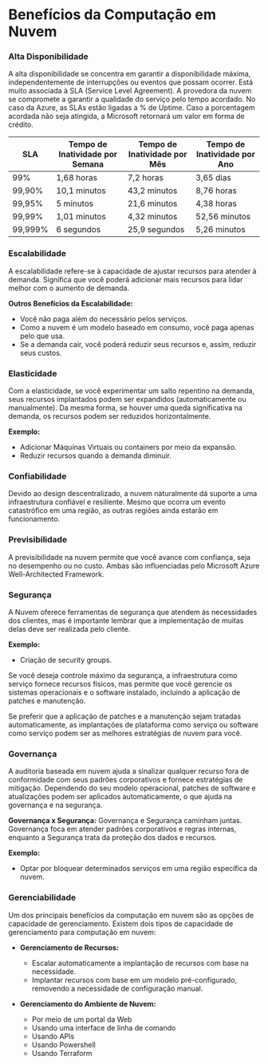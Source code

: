 # Benefícios da Computação em Nuvem

### Alta Disponibilidade

A alta disponibilidade se concentra em garantir a disponibilidade máxima, independentemente de interrupções ou eventos que possam ocorrer. Está muito associada à SLA (Service Level Agreement). A provedora da nuvem se compromete a garantir a qualidade do serviço pelo tempo acordado. No caso da Azure, as SLAs estão ligadas a % de Uptime. Caso a porcentagem acordada não seja atingida, a Microsoft retornará um valor em forma de crédito.

**SLA** | **Tempo de Inatividade por Semana** | **Tempo de Inatividade por Mês** | **Tempo de Inatividade por Ano**
--- | --- | --- | ---
99% | 1,68 horas | 7,2 horas | 3,65 dias
99,90% | 10,1 minutos | 43,2 minutos | 8,76 horas
99,95% | 5 minutos | 21,6 minutos | 4,38 horas
99,99% | 1,01 minutos | 4,32 minutos | 52,56 minutos
99,999% | 6 segundos | 25,9 segundos | 5,26 minutos

### Escalabilidade

A escalabilidade refere-se à capacidade de ajustar recursos para atender à demanda. Significa que você poderá adicionar mais recursos para lidar melhor com o aumento de demanda.

**Outros Benefícios da Escalabilidade:**
- Você não paga além do necessário pelos serviços.
- Como a nuvem é um modelo baseado em consumo, você paga apenas pelo que usa.
- Se a demanda cair, você poderá reduzir seus recursos e, assim, reduzir seus custos.

### Elasticidade

Com a elasticidade, se você experimentar um salto repentino na demanda, seus recursos implantados podem ser expandidos (automaticamente ou manualmente). Da mesma forma, se houver uma queda significativa na demanda, os recursos podem ser reduzidos horizontalmente.

**Exemplo:**
- Adicionar Máquinas Virtuais ou containers por meio da expansão.
- Reduzir recursos quando a demanda diminuir.

### Confiabilidade

Devido ao design descentralizado, a nuvem naturalmente dá suporte a uma infraestrutura confiável e resiliente. Mesmo que ocorra um evento catastrófico em uma região, as outras regiões ainda estarão em funcionamento.

### Previsibilidade

A previsibilidade na nuvem permite que você avance com confiança, seja no desempenho ou no custo. Ambas são influenciadas pelo Microsoft Azure Well-Architected Framework.

### Segurança

A Nuvem oferece ferramentas de segurança que atendem às necessidades dos clientes, mas é importante lembrar que a implementação de muitas delas deve ser realizada pelo cliente.

**Exemplo:**
- Criação de security groups.

Se você deseja controle máximo da segurança, a infraestrutura como serviço fornece recursos físicos, mas permite que você gerencie os sistemas operacionais e o software instalado, incluindo a aplicação de patches e manutenção.

Se preferir que a aplicação de patches e a manutenção sejam tratadas automaticamente, as implantações de plataforma como serviço ou software como serviço podem ser as melhores estratégias de nuvem para você.

### Governança

A auditoria baseada em nuvem ajuda a sinalizar qualquer recurso fora de conformidade com seus padrões corporativos e fornece estratégias de mitigação. Dependendo do seu modelo operacional, patches de software e atualizações podem ser aplicados automaticamente, o que ajuda na governança e na segurança.

**Governança x Segurança:**
Governança e Segurança caminham juntas. Governança foca em atender padrões corporativos e regras internas, enquanto a Segurança trata da proteção dos dados e recursos.

**Exemplo:**
- Optar por bloquear determinados serviços em uma região específica da nuvem.

### Gerenciabilidade

Um dos principais benefícios da computação em nuvem são as opções de capacidade de gerenciamento. Existem dois tipos de capacidade de gerenciamento para computação em nuvem:

- **Gerenciamento de Recursos:** 
  - Escalar automaticamente a implantação de recursos com base na necessidade.
  - Implantar recursos com base em um modelo pré-configurado, removendo a necessidade de configuração manual.

- **Gerenciamento do Ambiente de Nuvem:**
  - Por meio de um portal da Web
  - Usando uma interface de linha de comando
  - Usando APIs
  - Usando Powershell
  - Usando Terraform
